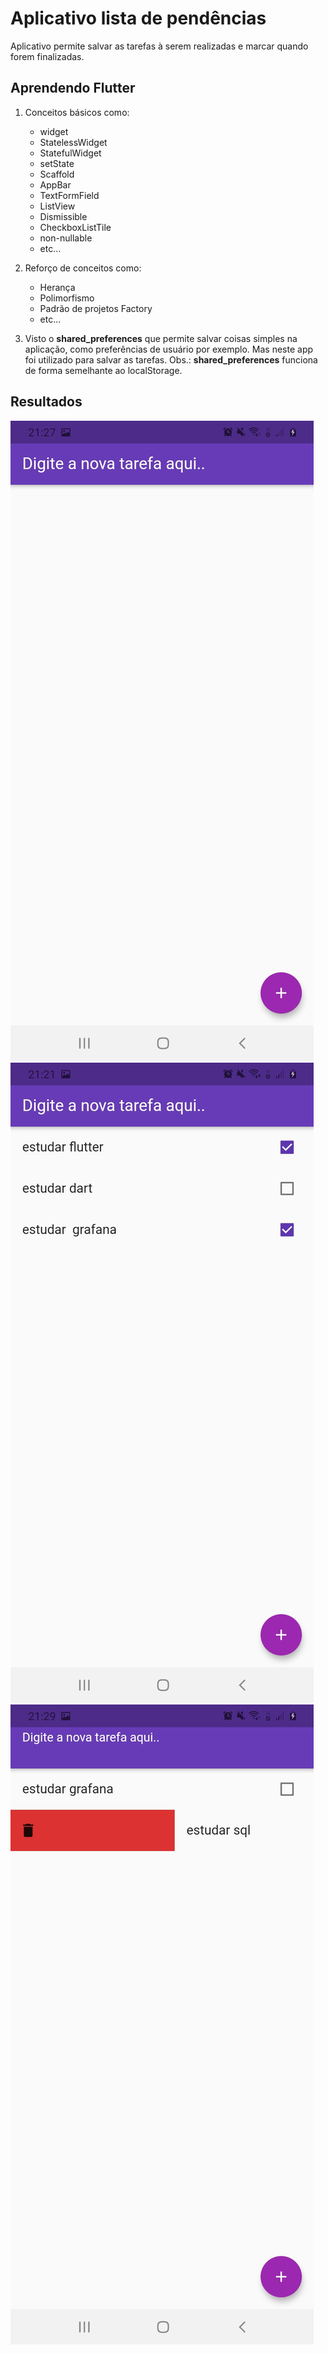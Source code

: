 # Aplicativo lista de pendências

Aplicativo permite salvar as tarefas à serem realizadas e marcar quando forem finalizadas.

## Aprendendo Flutter 
1. Conceitos básicos como:
   - widget
   - StatelessWidget
   - StatefulWidget
   - setState
   - Scaffold
   - AppBar
   - TextFormField
   - ListView
   - Dismissible
   - CheckboxListTile
   - non-nullable
   - etc...

2. Reforço de conceitos como:
   - Herança
   - Polimorfismo
   - Padrão de projetos Factory
   - etc...

3. Visto o **shared_preferences** que permite salvar coisas simples na aplicação, como preferências de usuário por exemplo. Mas neste app foi utilizado para salvar as tarefas. 
Obs.: **shared_preferences** funciona de forma semelhante ao localStorage.

## Resultados
![Home](https://github.com/sulivansimoes/Learning-Flutter/blob/0aba62f8ed97ea1d569e283d63059c695634b3f0/lista_de_tarefas/prints/inicio.jpg)&nbsp;
![App Populado](https://github.com/sulivansimoes/Learning-Flutter/blob/0aba62f8ed97ea1d569e283d63059c695634b3f0/lista_de_tarefas/prints/populado.jpg)&nbsp;
![Deleção de tarefas](https://github.com/sulivansimoes/Learning-Flutter/blob/0aba62f8ed97ea1d569e283d63059c695634b3f0/lista_de_tarefas/prints/delecao.jpg)&nbsp;




